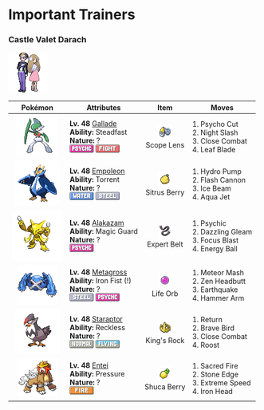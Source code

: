 # Important Trainers

### Castle Valet Darach

![Castle Valet Darach](../../assets/important_trainers/darach.png "Castle Valet Darach")

| Pokémon | Attributes | Item | Moves |
|:-------:|------------|:----:|-------|
| ![Gallade](../../assets/sprites/gallade/front.gif "Gallade: When trying to protect someone, it extends its elbows as if they were swords and fights savagely.") | **Lv. 48** [Gallade](../../pokemon/gallade.md/)<br>**Ability:** <span class="tooltip" title="Raises Speed each time the Pokémon flinches.">Steadfast</span><br>**Nature:** ?<br>![psychic](../../assets/types/psychic.png "Psychic") ![fighting](../../assets/types/fighting.png "Fighting") | ![Scope Lens](../../assets/items/scope_lens.png "Scope Lens")<br><span class="tooltip" title="An item to be held by a Pokémon. It is a lens that boosts the holder’s critical-hit ratio.">Scope Lens</span> | 1. <span class="tooltip" title="The user tears at the foe with blades formed by psychic power. It has a high critical-hit ratio.">Psycho Cut</span><br>2. <span class="tooltip" title="The user slashes the foe the instant an opportunity arises. It has a high critical-hit ratio.">Night Slash</span><br>3. <span class="tooltip" title="The user fights the foe in close without guarding itself. It also cuts the user’s Defense and Sp. Def.">Close Combat</span><br>4. <span class="tooltip" title="The foe is slashed with a sharp leaf. It has a high critical-hit ratio. ">Leaf Blade</span> |
| ![Empoleon](../../assets/sprites/empoleon/front.gif "Empoleon: If anyone were to hurt its pride, it would slash them with wings that can cleave through an ice floe.") | **Lv. 48** [Empoleon](../../pokemon/empoleon.md/)<br>**Ability:** <span class="tooltip" title="Powers up Water-type moves in a pinch.">Torrent</span><br>**Nature:** ?<br>![water](../../assets/types/water.png "Water") ![steel](../../assets/types/steel.png "Steel") | ![Sitrus Berry](../../assets/items/sitrus_berry.png "Sitrus Berry")<br><span class="tooltip" title="A Poffin ingredient. It may be used or held by a Pokémon to heal the user’s HP a little.">Sitrus Berry</span> | 1. <span class="tooltip" title="The foe is blasted by a huge volume of water launched under great pressure. ">Hydro Pump</span><br>2. <span class="tooltip" title="The user gathers all its light energy and releases it at once. It may also lower the foe’s Sp. Def stat.">Flash Cannon</span><br>3. <span class="tooltip" title="The foe is struck with an icy-cold beam of energy. It may also freeze the target solid.">Ice Beam</span><br>4. <span class="tooltip" title="The user lunges at the foe at a speed that makes it almost invisible. It is sure to strike first.">Aqua Jet</span> |
| ![Alakazam](../../assets/sprites/alakazam/front.gif "Alakazam: The spoons clutched in its hands are said to have been created by its psychic powers.") | **Lv. 48** [Alakazam](../../pokemon/alakazam.md/)<br>**Ability:** <span class="tooltip" title="The Pokémon only takes damage from attacks.">Magic Guard</span><br>**Nature:** ?<br>![psychic](../../assets/types/psychic.png "Psychic") | ![Expert Belt](../../assets/items/expert_belt.png "Expert Belt")<br><span class="tooltip" title="An item to be held by a Pokémon. It is a well-worn belt that slightly boosts the power of supereffective moves.">Expert Belt</span> | 1. <span class="tooltip" title="The foe is hit by a strong telekinetic force. It may also reduce the foe’s Sp. Def stat.">Psychic</span><br>2. <span class="tooltip" title="Inflicts regular damage.">Dazzling Gleam</span><br>3. <span class="tooltip" title="The user heightens its mental focus and unleashes its power. It may also lower the target’s Sp. Def.">Focus Blast</span><br>4. <span class="tooltip" title="The user draws power from nature and fires it at the foe. It may also lower the target’s Sp. Def.">Energy Ball</span> |
| ![Metagross](../../assets/sprites/metagross/front.gif "Metagross: METANG combined to form it. With four brains, it has the intelligence of a supercomputer.") | **Lv. 48** [Metagross](../../pokemon/metagross.md/)<br>**Ability:** <span class="tooltip" title="Boosts the power of punching moves.">Iron Fist (!)</span><br>**Nature:** ?<br>![steel](../../assets/types/steel.png "Steel") ![psychic](../../assets/types/psychic.png "Psychic") | ![Life Orb](../../assets/items/life_orb.png "Life Orb")<br><span class="tooltip" title="An item to be held by a Pokémon. It boosts the power of moves, but at the cost of some HP on each hit.">Life Orb</span> | 1. <span class="tooltip" title="The foe is hit with a hard punch fired like a meteor. It may also raise the user’s Attack.">Meteor Mash</span><br>2. <span class="tooltip" title="The user focuses its willpower to its head and rams the foe. It may also make the target flinch.">Zen Headbutt</span><br>3. <span class="tooltip" title="The user sets off an earthquake that hits all the Pokémon in the battle. ">Earthquake</span><br>4. <span class="tooltip" title="The user swings and hits with its strong and heavy fist. It lowers the user’s Speed, however.">Hammer Arm</span> |
| ![Staraptor](../../assets/sprites/staraptor/front.gif "Staraptor: It never stops attacking even if it is injured. It fusses over the shape of its comb.") | **Lv. 48** [Staraptor](../../pokemon/staraptor.md/)<br>**Ability:** <span class="tooltip" title="Powers up moves that have recoil damage.">Reckless</span><br>**Nature:** ?<br>![normal](../../assets/types/normal.png "Normal") ![flying](../../assets/types/flying.png "Flying") | ![King's Rock](../../assets/items/kings_rock.png "King's Rock")<br><span class="tooltip" title="An item to be held by a Pokémon. It may cause the foe to flinch when the holder inflicts damage.">King's Rock</span> | 1. <span class="tooltip" title="A full-power attack that grows more powerful the more the user likes its Trainer.">Return</span><br>2. <span class="tooltip" title="The user tucks in its wings and charges from a low altitude. The user also takes serious damage.">Brave Bird</span><br>3. <span class="tooltip" title="The user fights the foe in close without guarding itself. It also cuts the user’s Defense and Sp. Def.">Close Combat</span><br>4. <span class="tooltip" title="The user lands and rests its body. It restores the user’s HP by up to half of its max HP.">Roost</span> |
| ![Entei](../../assets/sprites/entei/front.gif "Entei: It is said that when it roars, a volcano erupts somewhere around the globe.") | **Lv. 48** [Entei](../../pokemon/entei.md/)<br>**Ability:** <span class="tooltip" title="The Pokémon raises the foe’s PP usage.">Pressure</span><br>**Nature:** ?<br>![fire](../../assets/types/fire.png "Fire") | ![Shuca Berry](../../assets/items/shuca_berry.png "Shuca Berry")<br><span class="tooltip" title="A Poffin ingredient. If held by a Pokémon, it weakens a foe’s supereffective Ground-type attack.">Shuca Berry</span> | 1. <span class="tooltip" title="The foe is razed with a mystical fire of great intensity. It may also leave the target with a burn.">Sacred Fire</span><br>2. <span class="tooltip" title="The user stabs the foe with a sharpened stone. It has a high critical-hit ratio. ">Stone Edge</span><br>3. <span class="tooltip" title="The user charges the foe at blinding speed. This attack always goes before any other move.">Extreme Speed</span><br>4. <span class="tooltip" title="The foe slams the target with its steel-hard head. It may also make the target flinch.">Iron Head</span> |



